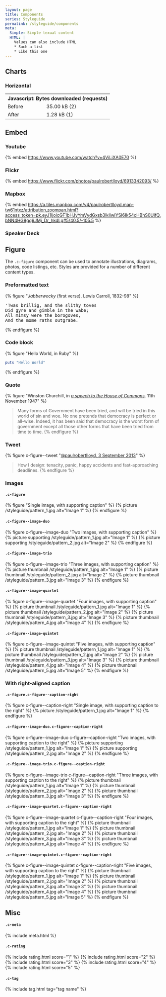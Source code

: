```yaml
---
layout: page
title: Components
series: Styleguide
permalink: /styleguide/components
meta:
  Simple: Simple texual content
  HTML: |
    Values can also include HTML
    * Such a list
    * Like this one
---
```

## Charts

### Horizontal

<table class="c-chart c-chart--hbar">
    <tbody>
        <tr>
            <th colspan="2">Javascript: Bytes downloaded (requests)</th>
        </tr>
        <tr>
            <td class="c-chart__label">Before</td>
            <td class="c-chart__value"><span class="c-chart__value--percent" style="width:100%;">35.00 kB (2)</span></td>
        </tr>
        <tr>
            <td class="c-chart__label">After</td>
            <td class="c-chart__value"><span class="c-chart__value--percent" style="width:3.66%;">1.28 kB (1)</span></td>
        </tr>
    </tbody>
</table>

## Embed

### Youtube
{% embed https://www.youtube.com/watch?v=4ViLiXA0E70 %}

### Flickr
{% embed https://www.flickr.com/photos/paulrobertlloyd/6913342093/ %}

### Mapbox
{% embed https://a.tiles.mapbox.com/v4/paulrobertlloyd.map-tw61ntxz/attribution,zoompan.html?access_token=pk.eyJ1IjoicGF1bHJvYmVydGxsb3lkIiwiYSI6Ik54cHBhS0UifQ.bNN4HG8gg9JMj_Dr_hkdLg#5/40.5/-105.5 %}

### Speaker Deck
<!-- embed https://speakerdeck.com/paulrobertlloyd/this-is-for-everyone-speak-the-web %} -->

## Figure

The `.c-figure` component can be used to annotate illustrations, diagrams, photos, code listings, etc. Styles are provided for a number of different content types.

### Preformatted text
{% figure "<cite>Jabberwocky</cite> (first verse). Lewis Carroll, 1832-98" %}
<pre>
'Twas brillig, and the slithy toves
Did gyre and gimble in the wabe;
All mimsy were the borogoves,
And the mome raths outgrabe.
</pre>
{% endfigure %}

### Code block
{% figure "Hello World, in Ruby" %}
~~~ ruby
puts "Hello World"
~~~ 
{% endfigure %}

### Quote
{% figure "Winston Churchill, in <cite>[a speech to the House of Commons](http://hansard.millbanksystems.com/commons/1947/nov/11/parliament-bill#column_206)</cite>. 11th November 1947" %}
> Many forms of Government have been tried, and will be tried in this world of sin and woe. No one pretends that democracy is perfect or all-wise. Indeed, it has been said that democracy is the worst form of government except all those other forms that have been tried from time to time.
{% endfigure %}

### Tweet
{% figure c-figure--tweet "[@paulrobertlloyd, 3 September 2013](http://twitter.com/paulrobertlloyd/statuses/374836201972584448)" %}
> How I design: tenacity, panic, happy accidents and fast-approaching deadlines.
{% endfigure %}

### Images

#### `.c-figure`
{% figure "Single image, with supporting caption" %}
{% picture /styleguide/pattern_1.jpg alt="Image 1" %}
{% endfigure %}

#### `.c-figure--image-duo`
{% figure c-figure--image-duo "Two images, with supporting caption" %}
{% picture supporting /styleguide/pattern_1.jpg alt="Image 1" %}
{% picture supporting /styleguide/pattern_2.jpg alt="Image 2" %}
{% endfigure %}

#### `.c-figure--image-trio`
{% figure c-figure--image-trio "Three images, with supporting caption" %}
{% picture thumbnail /styleguide/pattern_1.jpg alt="Image 1" %}
{% picture thumbnail /styleguide/pattern_2.jpg alt="Image 2" %}
{% picture thumbnail /styleguide/pattern_3.jpg alt="Image 3" %}
{% endfigure %}

#### `.c-figure--image-quartet`
{% figure c-figure--image-quartet "Four images, with supporting caption" %}
{% picture thumbnail /styleguide/pattern_1.jpg alt="Image 1" %}
{% picture thumbnail /styleguide/pattern_2.jpg alt="Image 2" %}
{% picture thumbnail /styleguide/pattern_3.jpg alt="Image 3" %}
{% picture thumbnail /styleguide/pattern_4.jpg alt="Image 4" %}
{% endfigure %}

#### `.c-figure--image-quintet`
{% figure c-figure--image-quintet "Five images, with supporting caption" %}
{% picture thumbnail /styleguide/pattern_1.jpg alt="Image 1" %}
{% picture thumbnail /styleguide/pattern_2.jpg alt="Image 2" %}
{% picture thumbnail /styleguide/pattern_3.jpg alt="Image 3" %}
{% picture thumbnail /styleguide/pattern_4.jpg alt="Image 4" %}
{% picture thumbnail /styleguide/pattern_5.jpg alt="Image 5" %}
{% endfigure %}

### With right-aligned caption

#### `.c-figure.c-figure--caption-right`
{% figure c-figure--caption-right "Single image, with supporting caption to the right" %}
{% picture /styleguide/pattern_1.jpg alt="Image 1" %}
{% endfigure %}

#### `.c-figure--image-duo.c-figure--caption-right`
{% figure c-figure--image-duo c-figure--caption-right "Two images, with supporting caption to the right" %}
{% picture supporting /styleguide/pattern_1.jpg alt="Image 1" %}
{% picture supporting /styleguide/pattern_2.jpg alt="Image 2" %}
{% endfigure %}

#### `.c-figure--image-trio.c-figure--caption-right`
{% figure c-figure--image-trio c-figure--caption-right "Three images, with supporting caption to the right" %}
{% picture thumbnail /styleguide/pattern_1.jpg alt="Image 1" %}
{% picture thumbnail /styleguide/pattern_2.jpg alt="Image 2" %}
{% picture thumbnail /styleguide/pattern_3.jpg alt="Image 3" %}
{% endfigure %}

#### `.c-figure--image-quartet.c-figure--caption-right`
{% figure c-figure--image-quartet c-figure--caption-right "Four images, with supporting caption to the right" %}
{% picture thumbnail /styleguide/pattern_1.jpg alt="Image 1" %}
{% picture thumbnail /styleguide/pattern_2.jpg alt="Image 2" %}
{% picture thumbnail /styleguide/pattern_3.jpg alt="Image 3" %}
{% picture thumbnail /styleguide/pattern_4.jpg alt="Image 4" %}
{% endfigure %}

#### `.c-figure--image-quintet.c-figure--caption-right`
{% figure c-figure--image-quintet c-figure--caption-right "Five images, with supporting caption to the right" %}
{% picture thumbnail /styleguide/pattern_1.jpg alt="Image 1" %}
{% picture thumbnail /styleguide/pattern_2.jpg alt="Image 2" %}
{% picture thumbnail /styleguide/pattern_3.jpg alt="Image 3" %}
{% picture thumbnail /styleguide/pattern_4.jpg alt="Image 4" %}
{% picture thumbnail /styleguide/pattern_5.jpg alt="Image 5" %}
{% endfigure %}

## Misc

#### `.c-meta`
{% include meta.html %}

#### `.c-rating`
{% include rating.html score="1" %}
{% include rating.html score="2" %}
{% include rating.html score="3" %}
{% include rating.html score="4" %}
{% include rating.html score="5" %}

#### `.c-tag`
{% include tag.html tag="tag name" %}
